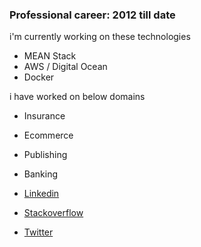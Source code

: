 ### Professional career: 2012 till date

i'm currently working on these technologies
- MEAN Stack
- AWS / Digital Ocean
- Docker

i have worked on below domains
- Insurance
- Ecommerce
- Publishing
- Banking

- [Linkedin](https://www.linkedin.com/in/divine6/)
- [Stackoverflow](https://stackoverflow.com/users/3673073/divine)
- [Twitter](https://twitter.com/divine_rw)

<!--
Here are some ideas to get you started:

- 🔭 I’m currently working on ...
- 🌱 I’m currently learning ...
- 👯 I’m looking to collaborate on ...
- 🤔 I’m looking for help with ...
- 💬 Ask me about ...
- 📫 How to reach me: ...
- 😄 Pronouns: ...
- ⚡ Fun fact: ...
-->
